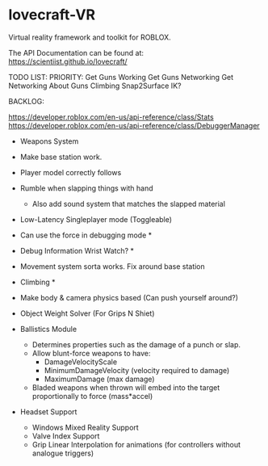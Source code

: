 # lovecraft-VR
Virtual reality framework and toolkit for ROBLOX.

The API Documentation can be found at: https://scientiist.github.io/lovecraft/

TODO LIST:
PRIORITY:
Get Guns Working
Get Guns Networking
Get Networking About Guns
Climbing
Snap2Surface
IK?


BACKLOG:

https://developer.roblox.com/en-us/api-reference/class/Stats
https://developer.roblox.com/en-us/api-reference/class/DebuggerManager

- Weapons System

- Make base station work.
- Player model correctly follows

- Rumble when slapping things with hand
    - Also add sound system that matches the slapped material
- Low-Latency Singleplayer mode (Toggleable)
- Can use the force in debugging mode *

- Debug Information Wrist Watch? *

- Movement system sorta works. Fix around base station

- Climbing *

- Make body & camera physics based (Can push yourself around?)

- Object Weight Solver (For Grips N Shiet)

- Ballistics Module
    - Determines properties such as the damage of a punch or slap.
    - Allow blunt-force weapons to have:
        - DamageVelocityScale
        - MinimumDamageVelocity (velocity required to damage)
        - MaximumDamage (max damage)
    - Bladed weapons when thrown will embed into the target proportionally to force (mass*accel)

- Headset Support
    - Windows Mixed Reality Support 
    - Valve Index Support
    - Grip Linear Interpolation for animations (for controllers without analogue triggers)
